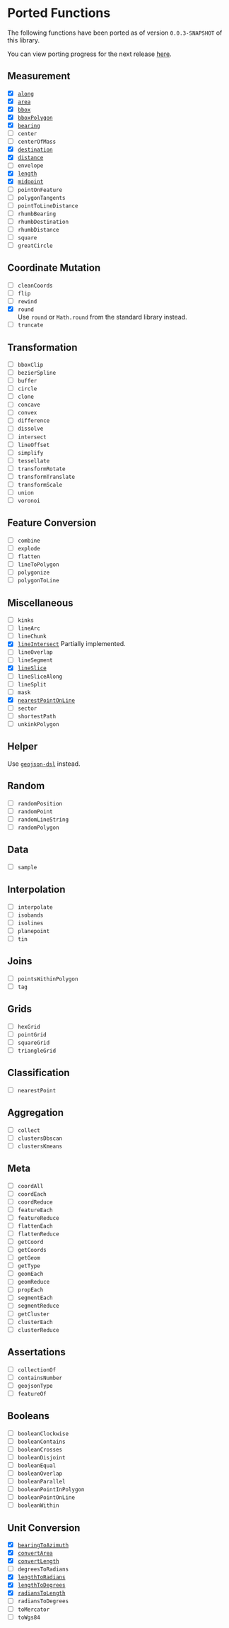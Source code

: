 # Ported Functions

The following functions have been ported as of version `0.0.3-SNAPSHOT` of this library.

You can view porting progress for the next release [here](https://github.com/dellisd/spatial-k/milestone/1).

## Measurement

- [x] [`along`](../api/turf/io.github.dellisd.spatialk.turf/along/)
- [x] [`area`](../api/turf/io.github.dellisd.spatialk.turf/area/)
- [x] [`bbox`](../api/turf/io.github.dellisd.spatialk.turf/bbox/)
- [x] [`bboxPolygon`](../api/turf/io.github.dellisd.spatialk.turf/bbox-polygon/)
- [x] [`bearing`](../api/turf/io.github.dellisd.spatialk.turf/bearing/)
- [ ] `center`
- [ ] `centerOfMass`
- [x] [`destination`](../api/turf/io.github.dellisd.spatialk.turf/destination/)
- [x] [`distance`](../api/turf/io.github.dellisd.spatialk.turf/distance/)
- [ ] `envelope`
- [x] [`length`](../api/turf/io.github.dellisd.spatialk.turf/length/)
- [x] [`midpoint`](../api/turf/io.github.dellisd.spatialk.turf/midpoint/)
- [ ] `pointOnFeature`
- [ ] `polygonTangents`
- [ ] `pointToLineDistance`
- [ ] `rhumbBearing`
- [ ] `rhumbDestination`
- [ ] `rhumbDistance`
- [ ] `square`
- [ ] `greatCircle`

## Coordinate Mutation

- [ ] `cleanCoords`
- [ ] `flip`
- [ ] `rewind`
- [x] `round`  
Use `round` or `Math.round` from the standard library instead.
- [ ] `truncate`

## Transformation

- [ ] `bboxClip`
- [ ] `bezierSpline`
- [ ] `buffer`
- [ ] `circle`
- [ ] `clone`
- [ ] `concave`
- [ ] `convex`
- [ ] `difference`
- [ ] `dissolve`
- [ ] `intersect`
- [ ] `lineOffset`
- [ ] `simplify`
- [ ] `tessellate`
- [ ] `transformRotate`
- [ ] `transformTranslate`
- [ ] `transformScale`
- [ ] `union`
- [ ] `voronoi`

## Feature Conversion

- [ ] `combine`
- [ ] `explode`
- [ ] `flatten`
- [ ] `lineToPolygon`
- [ ] `polygonize`
- [ ] `polygonToLine`

## Miscellaneous

- [ ] `kinks`
- [ ] `lineArc`
- [ ] `lineChunk`
- [x] [`lineIntersect`](../api/turf/io.github.dellisd.spatialk.turf/line-intersect/)
  Partially implemented.
- [ ] `lineOverlap`
- [ ] `lineSegment`
- [x] [`lineSlice`](../api/turf/io.github.dellisd.spatialk.turf/line-slice/)
- [ ] `lineSliceAlong`
- [ ] `lineSplit`
- [ ] `mask`
- [x] [`nearestPointOnLine`](../api/turf/io.github.dellisd.spatialk.turf/nearest-point-on-line/)
- [ ] `sector`
- [ ] `shortestPath`
- [ ] `unkinkPolygon`

## Helper

Use [`geojson-dsl`](../geojson-dsl/) instead.

## Random

- [ ] `randomPosition`
- [ ] `randomPoint`
- [ ] `randomLineString`
- [ ] `randomPolygon`

## Data

- [ ] `sample`

## Interpolation

- [ ] `interpolate`
- [ ] `isobands`
- [ ] `isolines`
- [ ] `planepoint`
- [ ] `tin`

## Joins

- [ ] `pointsWithinPolygon`
- [ ] `tag`

## Grids

- [ ] `hexGrid`
- [ ] `pointGrid`
- [ ] `squareGrid`
- [ ] `triangleGrid`

## Classification

- [ ] `nearestPoint`

## Aggregation

- [ ] `collect`
- [ ] `clustersDbscan`
- [ ] `clustersKmeans`

## Meta

- [ ] `coordAll`
- [ ] `coordEach`
- [ ] `coordReduce`
- [ ] `featureEach`
- [ ] `featureReduce`
- [ ] `flattenEach`
- [ ] `flattenReduce`
- [ ] `getCoord`
- [ ] `getCoords`
- [ ] `getGeom`
- [ ] `getType`
- [ ] `geomEach`
- [ ] `geomReduce`
- [ ] `propEach`
- [ ] `segmentEach`
- [ ] `segmentReduce`
- [ ] `getCluster`
- [ ] `clusterEach`
- [ ] `clusterReduce`

## Assertations

- [ ] `collectionOf`
- [ ] `containsNumber`
- [ ] `geojsonType`
- [ ] `featureOf`

## Booleans

- [ ] `booleanClockwise`
- [ ] `booleanContains`
- [ ] `booleanCrosses`
- [ ] `booleanDisjoint`
- [ ] `booleanEqual`
- [ ] `booleanOverlap`
- [ ] `booleanParallel`
- [ ] `booleanPointInPolygon`
- [ ] `booleanPointOnLine`
- [ ] `booleanWithin`

## Unit Conversion

- [x] [`bearingToAzimuth`](../api/turf/io.github.dellisd.spatialk.turf/bearing-to-azimuth/)
- [x] [`convertArea`](../api/turf/io.github.dellisd.spatialk.turf/convert-area/)
- [x] [`convertLength`](../api/turf/io.github.dellisd.spatialk.turf/convert-length/)
- [ ] `degreesToRadians`
- [x] [`lengthToRadians`](../api/turf/io.github.dellisd.spatialk.turf/length-to-radians/)
- [x] [`lengthToDegrees`](../api/turf/io.github.dellisd.spatialk.turf/length-to-degrees/)
- [x] [`radiansToLength`](../api/turf/io.github.dellisd.spatialk.turf/radians-to-length/)
- [ ] `radiansToDegrees`
- [ ] `toMercator`
- [ ] `toWgs84`